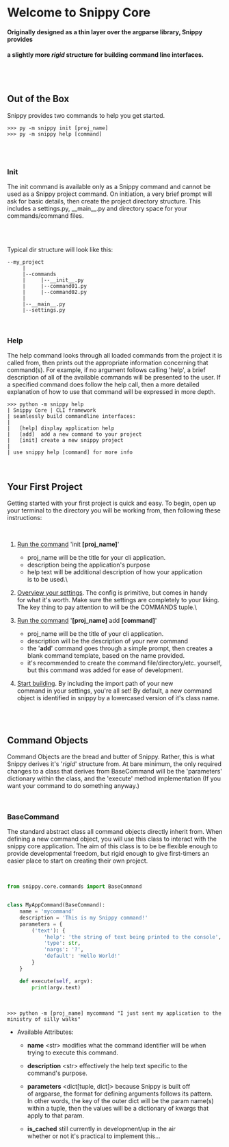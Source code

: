 # Welcome to **Snippy Core**
#### Originally designed as a thin layer over the argparse library, Snippy provides
#### a slightly more *rigid* structure for building command line interfaces.
</br>
</br>

## **Out of the Box**
   Snippy provides two commands to help you get started.

    >>> py -m snippy init [proj_name]
    >>> py -m snippy help [command]
</br>
</br>

### **Init**
<p>
   The init command is available only as a Snippy command and cannot be used as
   a Snippy project command. On initiation, a very brief prompt will ask for
   basic details, then create the project directory structure. This includes a
   settings.py, __main__.py and directory space for your commands/command
   files.
</p>
</br>
</br>

   Typical dir structure will look like this:
   ```
   --my_project
        |
        |--commands
        |     |--__init__.py
        |     |--command01.py
        |     |--command02.py
        |
        |--__main__.py
        |--settings.py
   ```
</br>

### **Help**
<p>
   The help command looks through all loaded commands from the project it is
   called from, then prints out the appropriate information concerning that
   command(s).
   For example, if no argument follows calling 'help', a brief description of
   all of the available commands will be presented to the user. If a specified
   command does follow the help call, then a more detailed explanation of how
   to use that command will be expressed in more depth.
</p>

    >>> python -m snippy help
    | Snippy Core | CLI framework
    | seamlessly build commandline interfaces:
    |
    |   [help] display application help
    |   [add]  add a new command to your project
    |   [init] create a new snippy project
    |
    | use snippy help [command] for more info
</br>

## **Your First Project**
<p>
   Getting started with your first project is quick and easy. To begin, open
   up your terminal to the directory you will be working from, then following
   these instructions:
</p>
</br>

1. <u>Run the command</u> 'init **\[proj_name\]**'
    * proj_name will be the title for your cli application.
    * description being the application's purpose
    * help text will be additional description of how your application\
    is to be used.\

2. <u>Overview your settings</u>. The config is primitive, but comes in handy\
for what it's worth. Make sure the settings are completely to your liking.\
The key thing to pay attention to will be the COMMANDS tuple.\

3. <u>Run the command</u> '**\[proj_name\]** add **\[command\]**'
    * proj_name will be the title of your cli application.
    * description will be the description of your new command
    * the '**add**' command goes through a simple prompt, then creates a\
    blank command template, based on the name provided. 
    * it's recommended to create the command file/directory/etc. yourself,\
    but this command was added for ease of development.

4. <u>Start building</u>. By including the import path of your new\
command in your settings, you're all set! By default, a new command\
object is identified in snippy by a lowercased version of it's class name.
</br>
</br>

## **Command Objects**
<p>
   Command Objects are the bread and butter of Snippy. Rather, this is what
   Snippy derives it's '<i>rigid</i>' structure from. At bare minimum, the
   only required changes to a class that derives from BaseCommand will be the
   'parameters' dictionary within the class, and the 'execute' method
   implementation (If you want your command to do something anyway.)
</p>
</br>

<h3><b>BaseCommand</b></h3>
<p>
   The standard abstract class all command objects directly inherit from.
   When defining a new command object, you will use this class to interact
   with the snippy core application. The aim of this class is to be be
   flexible enough to provide developmental freedom, but rigid enough to
   give first-timers an easier place to start on creating their own project.
</p>
</br>

```python
from snippy.core.commands import BaseCommand


class MyAppCommand(BaseCommand):
    name = 'mycommand'
    description = 'This is my Snippy command!'
    parameters = {
        ('text'): {
            'help': 'the string of text being printed to the console',
            'type': str,
            'nargs': '?',
            'default': 'Hello World!'
        } 
    }

    def execute(self, argv):
        print(argv.text)
```
</br>

```
>>> python -m [proj_name] mycommand "I just sent my application to the ministry of silly walks"
```

* Available Attributes:

    * **name** <str\> modifies what the command identifier will be when\
    trying to execute this command.

    * **description** <str\> effectively the help text specific to the\
    command's purpose.

    * **parameters** <dict\[tuple, dict]> because Snippy is built off\
    of argparse, the format for defining arguments follows its pattern.\
    In other words, the key of the outer dict will be the param name(s)\
    within a tuple, then the values will be a dictionary of kwargs that\
    apply to that param.

    * **is_cached** <bool/> still currently in development/up in the air\
    whether or not it's practical to implement this...
